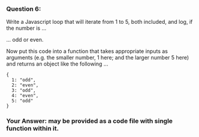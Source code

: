 ### Question 6:

Write a Javascript loop that will iterate from 1 to 5, both included, and log, if the number is ...

... odd or even.

Now put this code into a function that takes appropriate inputs as arguments (e.g. the smaller number, 1 here; and the larger number 5 here) and returns an object like the following ...

    {
      1: "odd",
      2: "even",
      3: "odd",
      4: "even",
      5: "odd"
    }


### Your Answer: may be provided as a code file with single function within it.

